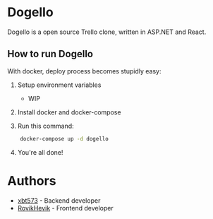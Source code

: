# Dogello
Dogello is a open source Trello clone, written in ASP.NET and React.

## How to run Dogello
With docker, deploy process becomes stupidly easy:
1. Setup environment variables
    * WIP

2. Install docker and docker-compose
3. Run this command:
```bash
    docker-compose up -d dogello
```
4. You're all done!

# Authors
* [xbt573](https://github.com/xbt573) - Backend developer
* [RovikHevik](https://github.com/RovikHevik) - Frontend developer
